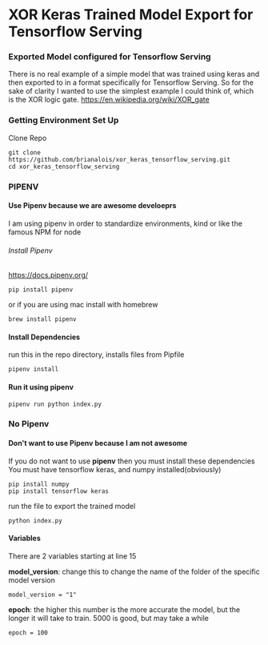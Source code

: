 # XOR Keras Trained Model Export for Tensorflow Serving
### Exported Model configured for Tensorflow Serving

There is no real example of a simple model that was trained using 
keras and then exported to in a format specifically for 
Tensorflow Serving. So for the sake of clarity I wanted to use the simplest 
example I could think of, which is the XOR logic gate. https://en.wikipedia.org/wiki/XOR_gate




### Getting Environment Set Up
Clone Repo
```angular2html
git clone https://github.com/brianalois/xor_keras_tensorflow_serving.git
cd xor_keras_tensorflow_serving
```

### PIPENV
#### Use Pipenv because we are awesome develoeprs
I am using pipenv in order to standardize environments, kind or like the famous NPM for node

###### Install Pipenv
https://docs.pipenv.org/
```angular2html
pip install pipenv
```
or if you are using mac install with homebrew
```angular2html
brew install pipenv
```

#### Install Dependencies
run this in the repo directory, installs files from Pipfile
```angular2html
pipenv install
```
#### Run it using pipenv
```angular2html
pipenv run python index.py
```
### No Pipenv
#### Don't want to use Pipenv because I am not awesome
If you do not want to use **pipenv** then you must install these dependencies
You must have tensorflow keras, and numpy installed(obviously)
```angular2html
pip install numpy
pip install tensorflow keras
```
run the file to export the trained model
```angular2html
python index.py
```
#### Variables

There are 2 variables starting at line 15

**model_version**: change this to change the 
name of the folder of the specific model version
```angular2html
model_version = "1"
```
**epoch**: the higher this number is the more accurate the model, but the longer it will take to train. 5000 is good, but may take a while
```angular2html
epoch = 100
```

